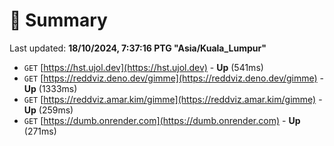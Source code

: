 # 📖 Summary
Last updated: **18/10/2024, 7:37:16 PTG "Asia/Kuala_Lumpur"**

- `GET` [https://hst.ujol.dev](https://hst.ujol.dev) - **Up** (541ms)
- `GET` [https://reddviz.deno.dev/gimme](https://reddviz.deno.dev/gimme) - **Up** (1333ms)
- `GET` [https://reddviz.amar.kim/gimme](https://reddviz.amar.kim/gimme) - **Up** (259ms)
- `GET` [https://dumb.onrender.com](https://dumb.onrender.com) - **Up** (271ms)
